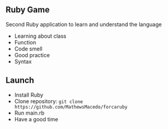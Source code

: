 ## Ruby Game
Second Ruby application to learn and understand the language
* Learning about class
* Function 
* Code smell
* Good practice
* Syntax

## Launch
* Install Ruby
* Clone repository: ```git clone https://github.com/MathewsMacedo/forcaruby```
* Run main.rb
* Have a good time
